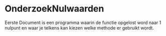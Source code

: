 # OnderzoekNulwaarden

Eerste Document is een programma waarin de functie opgelost word naar 1 nulpunt en waar je telkens kan kiezen welke methode er gebruikt wordt.
